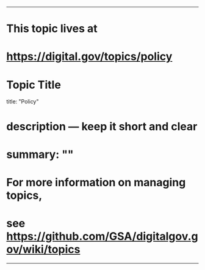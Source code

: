 
---
# This topic lives at
# https://digital.gov/topics/policy

# Topic Title
title: "Policy"

# description — keep it short and clear
# summary: ""


# For more information on managing topics,
# see https://github.com/GSA/digitalgov.gov/wiki/topics
---